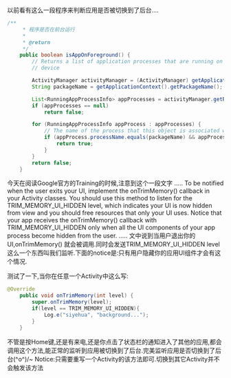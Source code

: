 以前看有这么一段程序来判断应用是否被切换到了后台....

```java
/**
     * 程序是否在前台运行
     *
     * @return
     */
    public boolean isAppOnForeground() {
        // Returns a list of application processes that are running on the
        // device

        ActivityManager activityManager = (ActivityManager) getApplicationContext().getSystemService(Context.ACTIVITY_SERVICE);
        String packageName = getApplicationContext().getPackageName();

        List<RunningAppProcessInfo> appProcesses = activityManager.getRunningAppProcesses();
        if (appProcesses == null)
            return false;

        for (RunningAppProcessInfo appProcess : appProcesses) {
            // The name of the process that this object is associated with.
            if (appProcess.processName.equals(packageName) && appProcess.importance == RunningAppProcessInfo.IMPORTANCE_FOREGROUND) {
                return true;
            }
        }
        return false;
    }
```

今天在阅读Google官方的Training的时候,注意到这个一段文字
.....
To be notified when the user exits your UI, implement the onTrimMemory() callback in your Activity classes. You should use this method to listen for the TRIM_MEMORY_UI_HIDDEN level, which indicates your UI is now hidden from view and you should free resources that only your UI uses.
Notice that your app receives the onTrimMemory() callback with TRIM_MEMORY_UI_HIDDEN only when all the UI components of your app process become hidden from the user. .....
文中说到当用户退出你的UI,onTrimMemory() 就会被调用.同时会发送TRIM_MEMORY_UI_HIDDEN level这么一个东西叫我们监听.下面的notice是:只有用户隐藏你的应用UI组件才会有这个情况.

测试了一下,当你在任意一个Activity中这么写:
```java
@Override
    public void onTrimMemory(int level) {
        super.onTrimMemory(level);
        if(level == TRIM_MEMORY_UI_HIDDEN){
            Log.e("siyehua", "background...");
        }
    }
```
不管是按Home键,还是有来电,还是你点击了状态栏的通知进入了其他的应用,都会调用这个方法,能正常的监听到应用被切换到了后台.完美监听应用是否切换到了后台\(^o^)/~
Notice:只需要重写一个Activity的该方法即可.切换到其它Activity并不会触发该方法
